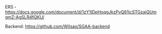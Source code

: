 ERS - https://docs.google.com/document/d/1zY1IDpHoqgJkzPvQ61icSTGzajQUmgmZ-AgSLR4fQKU/

Backend: https://github.com/Wilsao/SGAA-backend
